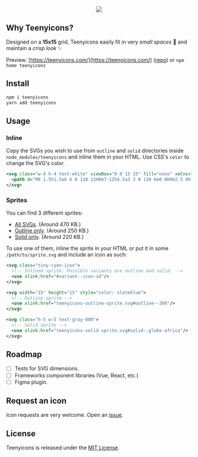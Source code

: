 <h1 align="center">
<img align="center" src="icons.png" />
</h1>

## Why Teenyicons?

Designed on a **15x15** grid, Teenyicons easily fit in very _small spaces_ 🤏 and maintain a _crisp look_ ✨

Preview: [https://teenyicons.com/](https://teenyicons.com/) ([repo](https://github.com/teenyicons/teenyicons.com)) or `npm home teenyicons`

## Install

```bash
npm i teenyicons
yarn add teenyicons
```

## Usage

### Inline

Copy the SVGs you wish to use from `outline` and `solid` directories inside `node_modules/teenyicons` and inline them in your HTML. Use CSS's `color` to change the SVG's color.

```xml
<svg class="w-4 h-4 text-white" viewBox="0 0 15 15" fill="none" xmlns="http://www.w3.org/2000/svg">
  <path d="M0 1.5h1.5a6 6 0 110 12H0m7-12h4.5a3 3 0 110 6m0 0H9m2.5 0h-2m2 0a3 3 0 110 6H7" stroke="currentColor"/>
</svg>
```

### Sprites

You can find 3 different sprites:

- [All SVGs](https://unpkg.com/teenyicons/teenyicons-sprite.svg). (Around 470 KB.)
- [Outline only](https://unpkg.com/teenyicons/teenyicons-outline-sprite.svg). (Around 250 KB.)
- [Solid only](https://unpkg.com/teenyicons/teenyicons-solid-sprite.svg). (Around 220 KB.)

To use one of them, inline the sprite in your HTML or put it in some `/path/to/sprite.svg` and include an icon as such:

```xml
<svg class="tiny-cyan-icon">
  <!-- Inlined sprite. Possible variants are outline and solid. -->
  <use xlink:href="#variant--icon-id"/>
</svg>

<svg width="15" height="15" style="color: slateblue">
  <!-- Outline sprite -->
  <use xlink:href="teenyicons-outline-sprite.svg#outline--360"/>
</svg>

<svg class="h-5 w-5 text-gray-800">
  <!-- Solid sprite -->
  <use xlink:href="teenyicons-solid-sprite.svg#solid--globe-africa"/>
</svg>
```

## Roadmap

- [ ] Tests for SVG dimensions.
- [ ] Frameworks component libraries (Vue, React, etc.)
- [ ] Figma plugin.

## Request an icon

Icon requests are very welcome. Open an [issue](https://github.com/teenyicons/teenyicons/issues/new/choose).

## License

Teenyicons is released under the [MIT License](LICENSE).
